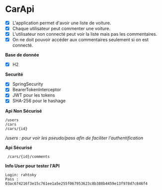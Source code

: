 # CarApi

- [x] L'application permet d'avoir une liste de voiture.
- [x] Chaque utilisateur peut commenter une voiture.
- [x] L'utilisateur non connecté peut voir la liste mais pas les commentaires.
- [x] On ne doit pouvoir accéder aux commentaires seulement si on est connecté.

**Base de donnée**

- [x] H2

**Securité**

- [x] SpringSecurity
- [x] BearerTokenInterceptor
- [x] JWT pour les tokens
- [x] SHA-256 pour le hashage

**Api Non Sécurisé**

```
/users 
/cars
/cars/{id}
```
*/users : pour voir les pseudo/pass afin de faciliter l'authentification*

**Api Sécurisé**

```
 /cars/{id}/comments
 ```

**Info User pour tester l'API**

```
Login: rahtoky
Pass : 03ac674216f3e15c761ee1a5e255f067953623c8b388b4459e13f978d7c846f4
```